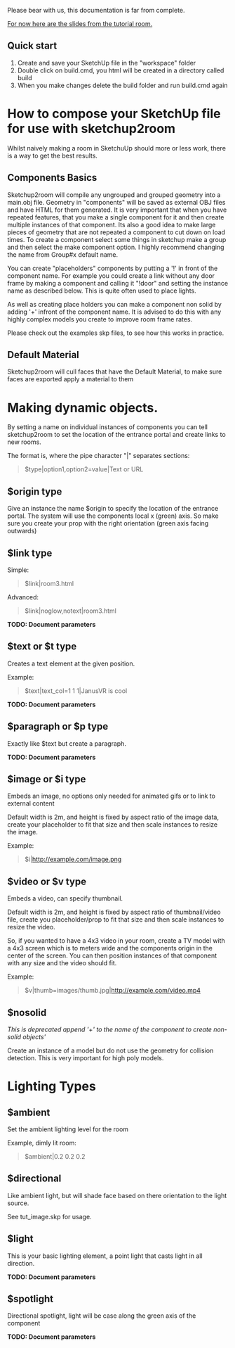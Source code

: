 

Please bear with us, this documentation is far from complete.

[For now here are the slides from the tutorial room.](slides.html)


Quick start
---------------

1. Create and save your SketchUp file in the "workspace" folder
2. Double click on build.cmd, you html will be created in a directory called build
3. When you make changes delete the build folder and run build.cmd again

How to compose your SketchUp file for use with sketchup2room
=======

Whilst naively making a room in SketchuUp should more or less work, there is a way to get the best results.

Components Basics
----

Sketchup2room will compile any ungrouped and grouped geometry into a main.obj file. Geometry in "components" will be saved as external OBJ files and have HTML for them generated. It is very important that when you have repeated features, that you make a single component for it and then create multiple instances of that component. Its also a good idea to make large pieces of geometry that are not repeated a component to cut down on load times. To create a component select some things in sketchup make a group and then select the make component option. I highly recommend changing the name from Group#x default name.

You can create "placeholders" components by putting a '!' in front of the component name. For example you could create a link without any door frame by making a component and calling it "!door" and setting the instance name as described below. This is quite often used to place lights.

As well as creating place holders you can make a component non solid by adding '+' infront of the component name. It is advised to do this with any highly complex models you create to improve room frame rates.

Please check out the examples skp files, to see how this works in practice.

Default Material
-----

Sketchup2room will cull faces that have the Default Material, to make sure faces are exported apply a material to them

Making dynamic objects.
=====

By setting a name on individual instances of components you can tell sketchup2room to set the location of the entrance portal and create links to new rooms.

The format is, where the pipe character "|" separates sections:

> $type|option1,option2=value|Text or URL

$origin type
----

Give an instance the name $origin to specify the location of the entrance portal. The system will use the components local x (green) axis. So make sure you create your prop with the right orientation (green axis facing outwards)


$link type
-----

Simple:

> $link|room3.html

Advanced:

> $link|noglow,notext|room3.html

**TODO: Document parameters**

$text or $t type
-----

Creates a text element at the given position.

Example:

> $text|text_col=1 1 1|JanusVR is cool

**TODO: Document parameters**

$paragraph or $p type
-----

Exactly like $text but create a paragraph.

**TODO: Document parameters**


$image or $i type
------

Embeds an image, no options only needed for animated gifs or to link to external content

Default width is 2m, and height is fixed by aspect ratio of the image data, create your placeholder to fit that size and then scale instances to resize the image.

Example:

> $i|http://example.com/image.png


$video or $v type
------

Embeds a video, can specify thumbnail.

Default width is 2m, and height is fixed by aspect ratio of thumbnail/video file, create you placeholder/prop to fit that size and then scale instances to resize the video.

So, if you wanted to have a 4x3 video in your room, create a TV model with a 4x3 screen which is to meters wide and the components origin in the center of the screen. You can then position instances of that component with any size and the video should fit.


Example:

> $v|thumb=images/thumb.jpg|http://example.com/video.mp4


$nosolid
-----

*This is deprecated append '+' to the name of the component to create non-solid objects'*

Create an instance of a model but do not use the geometry for collision detection. This is very important for high poly models.


Lighting Types
=============

$ambient
--------

Set the ambient lighting level for the room

Example, dimly lit room:

> $ambient|0.2 0.2 0.2

$directional
--------

Like ambient light, but will shade face based on there orientation to the light source.

See tut_image.skp for usage.


$light
------

This is your basic lighting element, a point light that casts light in all direction.

**TODO: Document parameters**

$spotlight
------

Directional spotlight, light will be case along the green axis of the component

**TODO: Document parameters**
